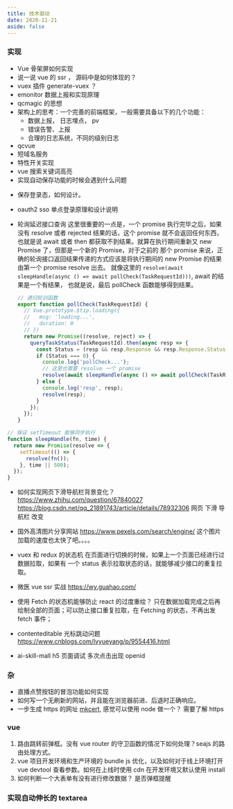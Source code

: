 ```yaml
---
title: 技术驱动
date: 2020-11-21
aside: false
---
```


### 实现

- Vue 骨架屏如何实现
- 说一说 vue 的 ssr ， 源码中是如何体现的？
- vuex 插件 generate-vuex ？
- emonitor 数据上报和实现原理
- qcmagic 的思想
- 架构上的思考：一个完善的前端框架，一般需要具备以下的几个功能：
  - 数据上报， 日志埋点， pv
  - 错误告警、上报
  - 合理的日志系统，不同的级别日志
- qcvue
- 短域名服务
- 特性开关实现
- vue 搜索关键词高亮
- 实现自动保存功能的时候会遇到什么问题

* 保存登录态，如何设计。
* oauth2 sso 单点登录原理和设计说明

* 轮询延迟接口查询
  这里很重要的一点是，一个 promise 执行完毕之后，如果没有 resolve 或者 rejected 结果的话，这个 promise 就不会返回任何东西，也就是说 await 或者 then 都获取不到结果。就算在执行期间重新又 new Promise 了，但那是一个新的 Promise，对于之前的 那个 promise 来说，正确的轮询接口返回结果传递的方式应该是将执行期间的 new Promise 的结果由第一个 promise resolve 出去。 就像这里的 `resolve(await sleepHandle(async () => await pollCheck(TaskRequestId)))`, await 的结果是一个有结果， 也就是说，最后 pollCheck 函数能够得到结果。

  ```js
  // 递归轮训函数
  export function pollCheck(TaskRequestId) {
    // Vue.prototype.$tip.loading({
    //   msg: 'loading...',
    //   duration: 0
    // })
    return new Promise((resolve, reject) => {
      queryTaskStatus(TaskRequestId).then(async resp => {
        const Status = (resp && resp.Response && resp.Response.Status) || 0;
        if (Status === 0) {
          console.log('pollCheck...');
          // 这里也需要 resolve 一个 promise
          resolve(await sleepHandle(async () => await pollCheck(TaskRequestId)));
        } else {
          console.log('resp', resp);
          resolve(resp);
        }
      });
    });
  }
  ```

```js
// 保证 setTimeout 能够同步执行
function sleepHandle(fn, time) {
  return new Promise(resolve => {
    setTimeout(() => {
      resolve(fn());
    }, time || 500);
  });
}
```

- 如何实现网页下滑导航栏背景变化？
  https://www.zhihu.com/question/67840027
  https://blog.csdn.net/qq_21891743/article/details/78932306
  网页 下滑 导航栏 改变

- 国外高清图片分享网站
  https://www.pexels.com/search/engine/
  这个图片加载的速度也太快了吧。。。。

- vuex 和 redux 的状态机
  在页面进行切换的时候，如果上一个页面已经进行过数据拉取，如果有 一个 status 表示拉取状态的话，就能够减少接口的重复拉取。

- 微医 vue ssr 实战
  https://wy.guahao.com/

- 使用 Fetch 的状态机能够防止 react 的过度重绘？ 只在数据加载完成之后再绘制全部的页面；可以防止接口重复拉取，在 Fetching 的状态，不再出发 fetch 事件；

- contenteditable 光标跳动问题
  https://www.cnblogs.com/lvyueyang/p/9554416.html

- ai-skill-mall h5 页面调试
  多次点击出现 openid

### 杂

- 直播点赞按钮的冒泡功能如何实现
- 如何写一个无刷新的网站，并且能在浏览器前进、后退时正确响应。
- 一步生成 https 的网址 [mkcert](https://github.com/FiloSottile/mkcert), 感觉可以使用 node 做一个？ 需要了解 https

### vue

1. 路由跳转前弹框。没有 vue router 的守卫函数的情况下如何处理？seajs 的路由处理方式。
2. vue 项目开发环境和生产环境的 bundle js 优化，以及如何对于线上环境打开 vue devtool 查看参数。如何在上线时使用 cdn 在开发环境又默认使用 install
3. 如何判断一个大表单有没有进行修改数据？ 是否弹框提醒

### 实现自动伸长的 textarea

